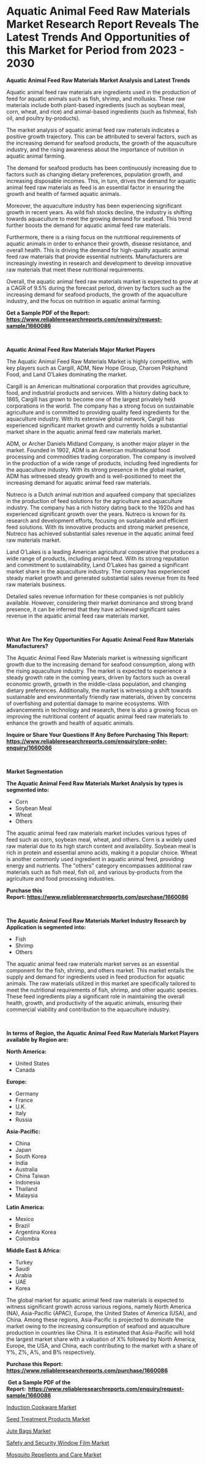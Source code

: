 <p><h1>Aquatic Animal Feed Raw Materials Market Research Report Reveals The Latest Trends And Opportunities of this Market for Period from 2023 - 2030</h1></p><p><strong>Aquatic Animal Feed Raw Materials Market Analysis and Latest Trends</strong></p>
<p><p>Aquatic animal feed raw materials are ingredients used in the production of feed for aquatic animals such as fish, shrimp, and mollusks. These raw materials include both plant-based ingredients (such as soybean meal, corn, wheat, and rice) and animal-based ingredients (such as fishmeal, fish oil, and poultry by-products).</p><p>The market analysis of aquatic animal feed raw materials indicates a positive growth trajectory. This can be attributed to several factors, such as the increasing demand for seafood products, the growth of the aquaculture industry, and the rising awareness about the importance of nutrition in aquatic animal farming.</p><p>The demand for seafood products has been continuously increasing due to factors such as changing dietary preferences, population growth, and increasing disposable incomes. This, in turn, drives the demand for aquatic animal feed raw materials as feed is an essential factor in ensuring the growth and health of farmed aquatic animals.</p><p>Moreover, the aquaculture industry has been experiencing significant growth in recent years. As wild fish stocks decline, the industry is shifting towards aquaculture to meet the growing demand for seafood. This trend further boosts the demand for aquatic animal feed raw materials.</p><p>Furthermore, there is a rising focus on the nutritional requirements of aquatic animals in order to enhance their growth, disease resistance, and overall health. This is driving the demand for high-quality aquatic animal feed raw materials that provide essential nutrients. Manufacturers are increasingly investing in research and development to develop innovative raw materials that meet these nutritional requirements.</p><p>Overall, the aquatic animal feed raw materials market is expected to grow at a CAGR of 9.5% during the forecast period, driven by factors such as the increasing demand for seafood products, the growth of the aquaculture industry, and the focus on nutrition in aquatic animal farming.</p></p>
<p><strong>Get a Sample PDF of the Report:&nbsp; <a href="https://www.reliableresearchreports.com/enquiry/request-sample/1660086">https://www.reliableresearchreports.com/enquiry/request-sample/1660086</a></strong></p>
<p>&nbsp;</p>
<p><strong>Aquatic Animal Feed Raw Materials Major Market Players</strong></p>
<p><p>The Aquatic Animal Feed Raw Materials Market is highly competitive, with key players such as Cargill, ADM, New Hope Group, Charoen Pokphand Food, and Land O’Lakes dominating the market.</p><p>Cargill is an American multinational corporation that provides agriculture, food, and industrial products and services. With a history dating back to 1865, Cargill has grown to become one of the largest privately held corporations in the world. The company has a strong focus on sustainable agriculture and is committed to providing quality feed ingredients for the aquaculture industry. With its extensive global network, Cargill has experienced significant market growth and currently holds a substantial market share in the aquatic animal feed raw materials market.</p><p>ADM, or Archer Daniels Midland Company, is another major player in the market. Founded in 1902, ADM is an American multinational food processing and commodities trading corporation. The company is involved in the production of a wide range of products, including feed ingredients for the aquaculture industry. With its strong presence in the global market, ADM has witnessed steady growth and is well-positioned to meet the increasing demand for aquatic animal feed raw materials.</p><p>Nutreco is a Dutch animal nutrition and aquafeed company that specializes in the production of feed solutions for the agriculture and aquaculture industry. The company has a rich history dating back to the 1920s and has experienced significant growth over the years. Nutreco is known for its research and development efforts, focusing on sustainable and efficient feed solutions. With its innovative products and strong market presence, Nutreco has achieved substantial sales revenue in the aquatic animal feed raw materials market.</p><p>Land O’Lakes is a leading American agricultural cooperative that produces a wide range of products, including animal feed. With its strong reputation and commitment to sustainability, Land O’Lakes has gained a significant market share in the aquaculture industry. The company has experienced steady market growth and generated substantial sales revenue from its feed raw materials business.</p><p>Detailed sales revenue information for these companies is not publicly available. However, considering their market dominance and strong brand presence, it can be inferred that they have achieved significant sales revenue in the aquatic animal feed raw materials market.</p></p>
<p>&nbsp;</p>
<p><strong>What Are The Key Opportunities For Aquatic Animal Feed Raw Materials Manufacturers?</strong></p>
<p><p>The Aquatic Animal Feed Raw Materials market is witnessing significant growth due to the increasing demand for seafood consumption, along with the rising aquaculture industry. The market is expected to experience a steady growth rate in the coming years, driven by factors such as overall economic growth, growth in the middle-class population, and changing dietary preferences. Additionally, the market is witnessing a shift towards sustainable and environmentally friendly raw materials, driven by concerns of overfishing and potential damage to marine ecosystems. With advancements in technology and research, there is also a growing focus on improving the nutritional content of aquatic animal feed raw materials to enhance the growth and health of aquatic animals.</p></p>
<p><strong>Inquire or Share Your Questions If Any Before Purchasing This Report: <a href="https://www.reliableresearchreports.com/enquiry/pre-order-enquiry/1660086">https://www.reliableresearchreports.com/enquiry/pre-order-enquiry/1660086</a></strong></p>
<p>&nbsp;</p>
<p><strong>Market Segmentation</strong></p>
<p><strong>The Aquatic Animal Feed Raw Materials Market Analysis by types is segmented into:</strong></p>
<p><ul><li>Corn</li><li>Soybean Meal</li><li>Wheat</li><li>Others</li></ul></p>
<p><p>The aquatic animal feed raw materials market includes various types of feed such as corn, soybean meal, wheat, and others. Corn is a widely used raw material due to its high starch content and availability. Soybean meal is rich in protein and essential amino acids, making it a popular choice. Wheat is another commonly used ingredient in aquatic animal feed, providing energy and nutrients. The "others" category encompasses additional raw materials such as fish meal, fish oil, and various by-products from the agriculture and food processing industries.</p></p>
<p><strong>Purchase this Report:&nbsp;<a href="https://www.reliableresearchreports.com/purchase/1660086">https://www.reliableresearchreports.com/purchase/1660086</a></strong></p>
<p>&nbsp;</p>
<p><strong>The Aquatic Animal Feed Raw Materials Market Industry Research by Application is segmented into:</strong></p>
<p><ul><li>Fish</li><li>Shrimp</li><li>Others</li></ul></p>
<p><p>The aquatic animal feed raw materials market serves as an essential component for the fish, shrimp, and others market. This market entails the supply and demand for ingredients used in feed production for aquatic animals. The raw materials utilized in this market are specifically tailored to meet the nutritional requirements of fish, shrimp, and other aquatic species. These feed ingredients play a significant role in maintaining the overall health, growth, and productivity of the aquatic animals, ensuring their commercial viability and contribution to the aquaculture industry.</p></p>
<p>&nbsp;</p>
<p><strong>In terms of Region, the Aquatic Animal Feed Raw Materials Market Players available by Region are:</strong></p>
<p>
    <p> <strong> North America: </strong>
        <ul>
            <li>United States</li>
            <li>Canada</li>
        </ul>
        </p> 
    <p> <strong> Europe: </strong>
        <ul>
            <li>Germany</li>
            <li>France</li>
            <li>U.K.</li>
            <li>Italy</li>
            <li>Russia</li>
        </ul>
        </p> 
    <p> <strong> Asia-Pacific: </strong>
        <ul>
            <li>China</li>
            <li>Japan</li>
            <li>South Korea</li>
            <li>India</li>
            <li>Australia</li>
            <li>China Taiwan</li>
            <li>Indonesia</li>
            <li>Thailand</li>
            <li>Malaysia</li>
        </ul>
        </p> 
    <p> <strong> Latin America: </strong>
        <ul>
            <li>Mexico</li>
            <li>Brazil</li>
            <li>Argentina Korea</li>
            <li>Colombia</li>
        </ul>
        </p> 
    <p> <strong> Middle East & Africa: </strong>
        <ul>
            <li>Turkey</li>
            <li>Saudi</li>
            <li>Arabia</li>
            <li>UAE</li>
            <li>Korea</li>
        </ul>
    </p>
    </p>
<p><p>The global market for aquatic animal feed raw materials is expected to witness significant growth across various regions, namely North America (NA), Asia-Pacific (APAC), Europe, the United States of America (USA), and China. Among these regions, Asia-Pacific is projected to dominate the market owing to the increasing consumption of seafood and aquaculture production in countries like China. It is estimated that Asia-Pacific will hold the largest market share with a valuation of X% followed by North America, Europe, the USA, and China, each contributing to the market with a share of Y%, Z%, A%, and B% respectively.</p></p>
<p><strong>Purchase this Report: <a href="https://www.reliableresearchreports.com/purchase/1660086">https://www.reliableresearchreports.com/purchase/1660086</a></strong></p>
<p>&nbsp;<strong>Get a Sample PDF of the Report:&nbsp;&nbsp;<a href="https://www.reliableresearchreports.com/enquiry/request-sample/1660086">https://www.reliableresearchreports.com/enquiry/request-sample/1660086</a></strong></p>
<p><strong></strong></p>
<p><p><a href="https://www.linkedin.com/pulse/decoding-induction-cookware-market-deep-dive-latest-trends-5e9uf/">Induction Cookware Market</a></p><p><a href="https://medium.com/@wall.see.write/seed-treatment-products-market-trends-and-market-analysis-forecasted-for-period-2023-2030-be3195cd5134">Seed Treatment Products Market</a></p><p><a href="https://www.linkedin.com/pulse/jute-bags-market-insights-players-forecast-till-2030-hype-hive-huwte/">Jute Bags Market</a></p><p><a href="https://medium.com/@draft.web.back/safety-and-security-window-film-market-exploring-market-share-market-trends-and-future-growth-f9a535b80f4a">Safety and Security Window Film Market</a></p><p><a href="https://www.linkedin.com/pulse/mosquito-repellents-care-market-size-share-global-analysis-ng6vf/">Mosquito Repellents and Care Market</a></p></p>